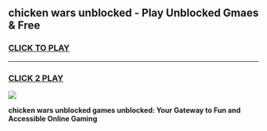 
## chicken wars unblocked - Play Unblocked Gmaes & Free
<h3>
<a href="https://news.freeplayer.one?title=chicken_wars_unblocked&ref=16F">CLICK TO PLAY</a></h3>
<hr>

<h3>
<a href="https://news.freeplayer.one?title=chicken_wars_unblocked&ref=16F">CLICK 2 PLAY</a>
  
</h3>

<a href="https://news.freeplayer.one?title=chicken_wars_unblocked&ref=16F/"><img src="https://clearcache.store/games.png"></a>


**chicken wars unblocked games unblocked: Your Gateway to Fun and Accessible Online Gaming**
